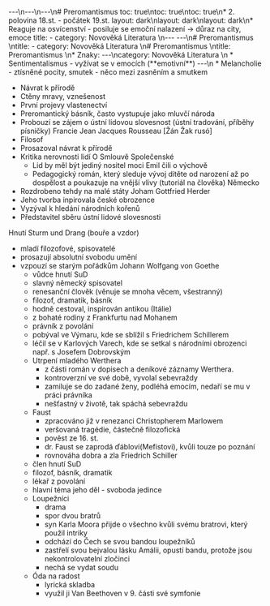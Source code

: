 ---\n---\n---\n# Preromantismus
toc: true\ntoc: true\ntoc: true\n* 2\. polovina 18.st. - počátek 19.st.
layout: dark\nlayout: dark\nlayout: dark\n* Reaguje na osvícenství - posiluje se emoční nalazení -> důraz na city, emoce
title: -
category: Novověká Literatura \n---
---\n# Preromantismus \ntitle: -
category: Novověká Literatura \n# Preromantismus \ntitle: Preromantismus \n* Znaky:
---\ncategory: Novověká Literatura \n  * Sentimentalismus -  vyžívat se v emocích (\*\*emotivní\*\*)
---\n  * Melancholie - ztísněné pocity, smutek - něco mezi zasněním a smutkem
  * Návrat k přírodě
  * Ctěny mravy, vznešenost
  * První projevy vlastenectví
* Preromantický básník, často vystupuje jako mluvčí národa
* Probouzí se zájem o ústní lidovou slovesnost (ústní tradování, příběhy písničky)
Francie
Jean Jacques Rousseau [Žán Žak rusó]
* Filosof
* Prosazoval návrat k přírodě
* Kritika nerovnosti lidí
O Smlouvě Společenské
  * Lid by měl být jediný nositel moci
Emil čili o výchově
  * Pedagogický román, který sleduje vývoj dítěte od narození až po dospělost a poukazuje na vnější vlivy (tutoriál na člověka)
Německo
* Rozdrobeno tehdy na malé státy
Joham Gottfried Herder
* Jeho tvorba inpirovala české obrozence
* Vyzýval k hledání národních kořenů
* Představitel sběru ústní lidové slovesnosti

Hnutí Sturm und Drang (bouře a vzdor)
* mladí filozofové, spisovatelé
* prosazují absolutní svobodu umění
* vzpouzí se starým pořádkům
Johann Wolfgang von Goethe
  * vůdce hnutí SuD
  * slavný německý spisovatel
  * renesanční člověk (věnuje se mnoha věcem, všestranný)
  * filozof, dramatik, básník
  * hodně cestoval, inspirován antikou (Itálie)
  * z bohaté rodiny z Frankfurtu nad Mohanem
  * právník z povolání
  * pobýval ve Výmaru, kde se sblížil s Friedrichem Schillerem
  * léčil se v Karlových Varech, kde se setkal s národními obrozenci např. s Josefem Dobrovským
  * Utrpení mladého Werthera
      * z části román v dopisech a deníkové záznamy Werthera.
      * kontroverzní ve své době, vyvolal sebevraždy
      * zamiluje se do zadané ženy, podléhá emocím, nedaří se mu v práci právníka
      * nešťastný v životě, tak spáchá sebevraždu
  * Faust
      * zpracováno již v renezanci Christopherem Marlowem
      * veršovaná tragédie, částečně filozofická
      * pověst ze 16. st.
      * dr. Faust se zaprodá ďáblovi(Mefistovi), kvůli touze po poznání
      * rovnováha dobra a zla
Friedrich Schiller
  * člen hnutí SuD
  * filozof, básník, dramatik
  * lékař z povolání
  * hlavní téma jeho děl - svoboda jedince
  * Loupežníci
      * drama
      * spor dvou bratrů
      * syn Karla Moora přijde o všechno kvůli svému bratrovi, který použil intriky
      * odchází do Čech se svou bandou loupežníků
      * zastřelí svou bejvalou lásku Amálii, opustí bandu, protože jsou nekontrolovatelní zločinci
      * nechá se vydat soudu
  * Óda na radost
      * lyrická skladba
      * využil ji Van Beethoven v 9. části své symfonie
